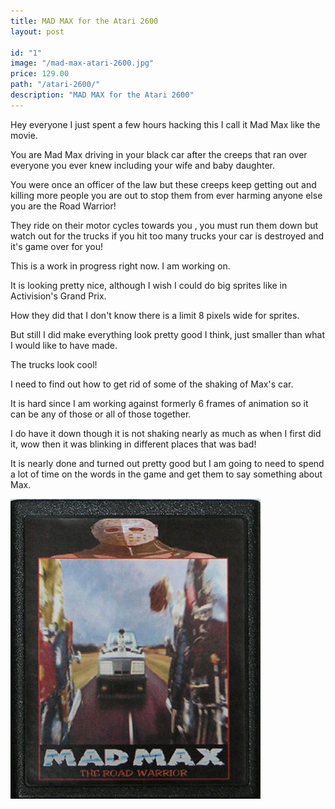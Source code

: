 ```yaml
---
title: MAD MAX for the Atari 2600
layout: post

id: "1"
image: "/mad-max-atari-2600.jpg"
price: 129.00
path: "/atari-2600/"
description: "MAD MAX for the Atari 2600"
---
```

Hey everyone I just spent a few hours hacking this I call it Mad Max like the movie.

You are Mad Max driving in your black car after the creeps that ran over everyone you ever knew including your wife and baby daughter.

You were once an officer of the law but these creeps keep getting out and killing more people you are out to stop them from ever harming anyone else you are the Road Warrior!

They ride on their motor cycles towards you , you must run them down but watch out for the trucks if you hit too many trucks your car is destroyed and it's game over for you!

This is a work in progress right now. I am working on.

It is looking pretty nice, although I wish I could do big sprites like in Activision's Grand Prix.

How they did that I don't know there is a limit 8 pixels wide for sprites.

But still I did make everything look pretty good I think, just smaller than what I would like to have made.

The trucks look cool!

I need to find out how to get rid of some of the shaking of Max's car.

It is hard since I am working against formerly 6 frames of animation so it can be any of those or all of those together.

I do have it down though it is not shaking nearly as much as when I first did it, wow then it was blinking in different places that was bad!

It is nearly done and turned out pretty good but I am going to need to spend a lot of time on the words in the game and get them to say something about Max.

![MAD MAX 2 for the Atari 2600](./mad-max-atari-2600.jpg)
